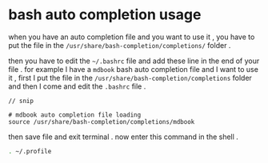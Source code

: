 # bash auto completion usage

when you have an auto completion file and you want to use it , you have to put the file in the `/usr/share/bash-completion/completions/` folder .

then you have to edit the `~/.bashrc` file and add these line in the end of your file . for example I have a `mdbook` bash auto completion file and I want to use it , first I put the file in the `/usr/share/bash-completion/completions` folder and then I come and edit the `.bashrc` file .

```bashrc
// snip

# mdbook auto completion file loading
source /usr/share/bash-completion/completions/mdbook
```

then save file and exit terminal . now enter this command in the shell .

```bash
. ~/.profile
```

